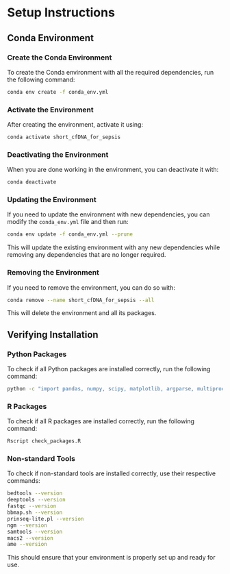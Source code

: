 # Setup Instructions

## Conda Environment

### Create the Conda Environment

To create the Conda environment with all the required dependencies, run the following command:

```bash
conda env create -f conda_env.yml
```

### Activate the Environment

After creating the environment, activate it using:

```bash
conda activate short_cfDNA_for_sepsis
```

### Deactivating the Environment

When you are done working in the environment, you can deactivate it with:

```bash
conda deactivate
```

### Updating the Environment

If you need to update the environment with new dependencies, you can modify the `conda_env.yml` file and then run:

```bash
conda env update -f conda_env.yml --prune
```

This will update the existing environment with any new dependencies while removing any dependencies that are no longer required.

### Removing the Environment

If you need to remove the environment, you can do so with:

```bash
conda remove --name short_cfDNA_for_sepsis --all
```

This will delete the environment and all its packages.

## Verifying Installation

### Python Packages

To check if all Python packages are installed correctly, run the following command:

```bash
python -c "import pandas, numpy, scipy, matplotlib, argparse, multiprocessing, os, sys, sklearn, statsmodels"
```

### R Packages

To check if all R packages are installed correctly, run the following command:
```bash
Rscript check_packages.R
```

### Non-standard Tools

To check if non-standard tools are installed correctly, use their respective commands:

```bash
bedtools --version
deeptools --version
fastqc --version
bbmap.sh --version
prinseq-lite.pl --version
ngm --version
samtools --version
macs2 --version
ame --version
```

This should ensure that your environment is properly set up and ready for use.
